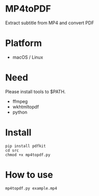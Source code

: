 # MP4toPDF

Extract subtitle from MP4 and convert PDF

# Platform

 - macOS / Linux

# Need

Please install tools to $PATH.

 - ffmpeg
 - wkhtmltopdf
 - python

# Install

```
pip install pdfkit
cd src
chmod +x mp4topdf.py
```

# How to use

```
mp4topdf.py example.mp4
```


